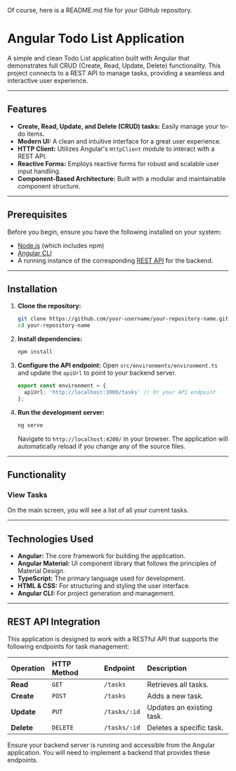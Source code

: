 Of course, here is a README.md file for your GitHub repository.

# Angular Todo List Application

A simple and clean Todo List application built with Angular that demonstrates full CRUD (Create, Read, Update, Delete) functionality. This project connects to a REST API to manage tasks, providing a seamless and interactive user experience.

-----

## Features

  - **Create, Read, Update, and Delete (CRUD) tasks:** Easily manage your to-do items.
  - **Modern UI:** A clean and intuitive interface for a great user experience.
  - **HTTP Client:** Utilizes Angular's `HttpClient` module to interact with a REST API.
  - **Reactive Forms:** Employs reactive forms for robust and scalable user input handling.
  - **Component-Based Architecture:** Built with a modular and maintainable component structure.

-----

## Prerequisites

Before you begin, ensure you have the following installed on your system:

  - [Node.js](https://nodejs.org/) (which includes npm)
  - [Angular CLI](https://angular.io/cli)
  - A running instance of the corresponding [REST API](https://www.google.com/search?q=%23rest-api) for the backend.

-----

## Installation

1.  **Clone the repository:**

    ```sh
    git clone https://github.com/your-username/your-repository-name.git
    cd your-repository-name
    ```

2.  **Install dependencies:**

    ```sh
    npm install
    ```

3.  **Configure the API endpoint:**
    Open `src/environments/environment.ts` and update the `apiUrl` to point to your backend server.

    ```typescript
    export const environment = {
      apiUrl: 'http://localhost:3000/tasks' // Or your API endpoint
    };
    ```

4.  **Run the development server:**

    ```sh
    ng serve
    ```

    Navigate to `http://localhost:4200/` in your browser. The application will automatically reload if you change any of the source files.

-----

## Functionality

### View Tasks

On the main screen, you will see a list of all your current tasks.

-----

## Technologies Used

  - **Angular:** The core framework for building the application.
  - **Angular Material:**  UI component library that follows the principles of Material Design.
  - **TypeScript:** The primary language used for development.
  - **HTML & CSS:** For structuring and styling the user interface.
  - **Angular CLI:** For project generation and management.

-----

## REST API Integration

This application is designed to work with a RESTful API that supports the following endpoints for task management:

| Operation | HTTP Method | Endpoint | Description |
| :--- | :--- | :--- | :--- |
| **Read** | `GET` | `/tasks` | Retrieves all tasks. |
| **Create** | `POST` | `/tasks` | Adds a new task. |
| **Update** | `PUT` | `/tasks/:id` | Updates an existing task. |
| **Delete** | `DELETE` | `/tasks/:id` | Deletes a specific task. |

Ensure your backend server is running and accessible from the Angular application. You will need to implement a backend that provides these endpoints.